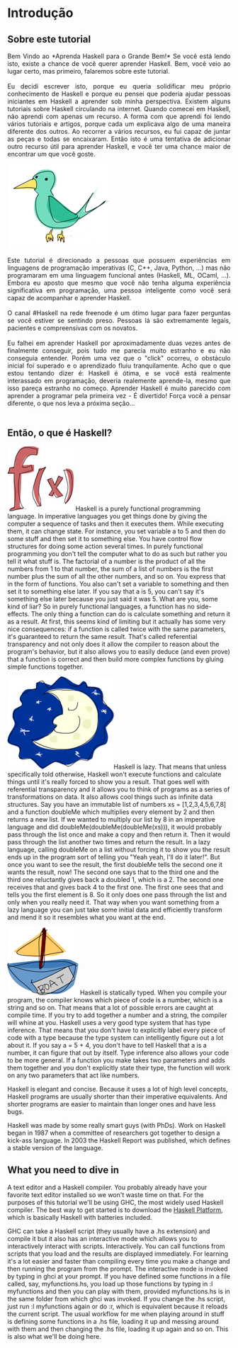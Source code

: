 <!-- # Introduction -->
# Introdução

<!-- ## About this tutorial -->
## Sobre este tutorial

<!-- Welcome to *Learn You a Haskell for Great Good*! If you're reading this, chances are you want to learn Haskell. -->
<!-- Well, you've come to the right place, but let's talk about this tutorial a bit first. -->

<div align="justify"> 
Bem Vindo ao *Aprenda Haskell para o Grande Bem!* Se você está lendo isto, existe a chance de você querer aprender Haskell.
Bem, você veio ao lugar certo, mas primeiro, falaremos sobre este tutorial.</div><br>



<!-- I decided to write this because I wanted to solidify my own knowledge of Haskell and because I thought I could help people new to Haskell learn it from my perspective. -->
<!-- There are quite a few tutorials on Haskell floating around on the internet. -->
<!-- When I was starting out in Haskell, I didn't learn from just one resource.  -->
<!-- The way I learned it was by reading several different tutorials and articles because each explained something in a different way than the other did. -->
<!-- By going through several resources, I was able put together the pieces and it all just came falling into place. -->
<!-- So this is an attempt at adding another useful resource for learning Haskell so you have a bigger chance of finding one you like. -->

<div align="justify">
Eu decidi escrever isto, porque eu queria solidificar meu próprio conhecimento de Haskell e porque eu pensei que poderia ajudar pessoas iniciantes em Haskell a aprender sob minha perspectiva.
Existem alguns tutoriais sobre Haskell circulando na internet.
Quando comecei em Haskell, não aprendi com apenas um recurso.
A forma com que aprendi foi lendo vários tutoriais e artigos, porque cada um explicava algo de uma maneira diferente dos outros.
Ao recorrer a vários recursos, eu fui capaz de juntar as peças e todas se encaixaram.
Então isto é uma tentativa de adicionar outro recurso útil para aprender Haskell, e você ter uma chance maior de encontrar um que você goste.</div>

![alt text](img/01-01-bird.png)

<!-- This tutorial is aimed at people who have experience in imperative programming languages (C, C++, Java, Python …) but haven't programmed in a functional language before (Haskell, ML, OCaml …). 
Although I bet that even if you don't have any significant programming experience, a smart person such as yourself will be able to follow along and learn Haskell. -->

<div align="justify"> 
Este tutorial é direcionado a pessoas que possuem experiências em linguagens de programação imperativas (C, C++, Java, Python, ...) mas não programaram em uma linguagem funcional antes (Haskell, ML, OCaml, ...). 
Embora eu aposto que mesmo que você não tenha alguma experiência significativa em programação, uma pessoa inteligente como você será capaz de acompanhar e aprender Haskell.</div>

<!-- The channel #haskell on the freenode network is a great place to ask questions if you're feeling stuck. 
People there are extremely nice, patient and understanding to newbies. -->
<br>
<div align="justify"> 
O canal #Haskell na rede freenode é um ótimo lugar para fazer perguntas se você estiver se sentindo preso.
Pessoas lá são extremamente legais, pacientes e compreensivas com os novatos.
</div><br>

<!-- I failed to learn Haskell approximately 2 times before finally grasping it because it all just seemed too weird to me and I didn't get it. 
But then once it just "clicked" and after getting over that initial hurdle, it was pretty much smooth sailing. 
I guess what I'm trying to say is: Haskell is great and if you're interested in programming you should really learn it even if it seems weird at first. 
Learning Haskell is much like learning to program for the first time — it's fun! It forces you to think differently, which brings us to the next section …  --> 
<div align="justify"> 
Eu falhei em aprender Haskell por aproximadamente duas vezes antes de finalmente conseguir, pois tudo me parecia muito estranho e eu não conseguia entender. Porém uma vez que o "click" ocorreu, o obstáculo inicial foi superado e o aprendizado fluiu tranquilamente.
Acho que o que estou tentando dizer é: Haskell é ótima, e se você está realmente interassado em programação, deveria realemente aprende-la, mesmo que isso pareça estranho no começo.
Aprender Haskell é muito parecido com aprender a programar pela primeira vez - É divertido! Força você a pensar diferente, o que nos leva a próxima seção...</div><br>

<!-- ## So what's Haskell? -->
## Então, o que é Haskell?

![alt text](img/01-02-fx.png) Haskell is a purely functional programming language. 
In imperative languages you get things done by giving the computer a sequence of tasks and then it executes them. 
While executing them, it can change state. 
For instance, you set variable a to 5 and then do some stuff and then set it to something else. 
You have control flow structures for doing some action several times. 
In purely functional programming you don't tell the computer what to do as such but rather you tell it what stuff is. 
The factorial of a number is the product of all the numbers from 1 to that number, the sum of a list of numbers is the first number plus the sum of all the other numbers, and so on. 
You express that in the form of functions. 
You also can't set a variable to something and then set it to something else later. 
If you say that a is 5, you can't say it's something else later because you just said it was 5. 
What are you, some kind of liar? So in purely functional languages, a function has no side-effects. 
The only thing a function can do is calculate something and return it as a result. 
At first, this seems kind of limiting but it actually has some very nice consequences: if a function is called twice with the same parameters, it's guaranteed to return the same result. 
That's called referential transparency and not only does it allow the compiler to reason about the program's behavior, but it also allows you to easily deduce (and even prove) that a function is correct and then build more complex functions by gluing simple functions together. 


![alt text](img/01-03-lazy.png)Haskell is lazy. 
That means that unless specifically told otherwise, Haskell won't execute functions and calculate things until it's really forced to show you a result. 
That goes well with referential transparency and it allows you to think of programs as a series of transformations on data. 
It also allows cool things such as infinite data structures. 
Say you have an immutable list of numbers xs = [1,2,3,4,5,6,7,8] and a function doubleMe which multiplies every element by 2 and then returns a new list. 
If we wanted to multiply our list by 8 in an imperative language and did doubleMe(doubleMe(doubleMe(xs))), it would probably pass through the list once and make a copy and then return it. 
Then it would pass through the list another two times and return the result. 
In a lazy language, calling doubleMe on a list without forcing it to show you the result ends up in the program sort of telling you "Yeah yeah, I'll do it later!". 
But once you want to see the result, the first doubleMe tells the second one it wants the result, now! The second one says that to the third one and the third one reluctantly gives back a doubled 1, which is a 2. 
The second one receives that and gives back 4 to the first one. 
The first one sees that and tells you the first element is 8. 
So it only does one pass through the list and only when you really need it. 
That way when you want something from a lazy language you can just take some initial data and efficiently transform and mend it so it resembles what you want at the end. 

![alt text](img/01-04-boat.png) Haskell is statically typed. 
When you compile your program, the compiler knows which piece of code is a number, which is a string and so on. 
That means that a lot of possible errors are caught at compile time. 
If you try to add together a number and a string, the compiler will whine at you. 
Haskell uses a very good type system that has type inference. 
That means that you don't have to explicitly label every piece of code with a type because the type system can intelligently figure out a lot about it. 
If you say a = 5 + 4, you don't have to tell Haskell that a is a number, it can figure that out by itself. 
Type inference also allows your code to be more general. 
If a function you make takes two parameters and adds them together and you don't explicitly state their type, the function will work on any two parameters that act like numbers.

Haskell is elegant and concise. 
Because it uses a lot of high level concepts, Haskell programs are usually shorter than their imperative equivalents. 
And shorter programs are easier to maintain than longer ones and have less bugs.

Haskell was made by some really smart guys (with PhDs). 
Work on Haskell began in 1987 when a committee of researchers got together to design a kick-ass language. 
In 2003 the Haskell Report was published, which defines a stable version of the language. 

## What you need to dive in

 A text editor and a Haskell compiler. 
You probably already have your favorite text editor installed so we won't waste time on that. 
For the purposes of this tutorial we'll be using GHC, the most widely used Haskell compiler. 
The best way to get started is to download the [Haskell Platform](http://hackage.haskell.org/platform/), which is basically Haskell with batteries included.

GHC can take a Haskell script (they usually have a .hs extension) and compile it but it also has an interactive mode which allows you to interactively interact with scripts. 
Interactively. 
You can call functions from scripts that you load and the results are displayed immediately. 
For learning it's a lot easier and faster than compiling every time you make a change and then running the program from the prompt. 
The interactive mode is invoked by typing in ghci at your prompt. 
If you have defined some functions in a file called, say, myfunctions.hs, you load up those functions by typing in :l myfunctions and then you can play with them, provided myfunctions.hs is in the same folder from which ghci was invoked. 
If you change the .hs script, just run :l myfunctions again or do :r, which is equivalent because it reloads the current script. 
The usual workflow for me when playing around in stuff is defining some functions in a .hs file, loading it up and messing around with them and then changing the .hs file, loading it up again and so on. 
This is also what we'll be doing here. 
